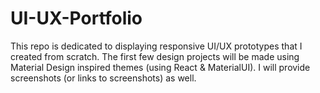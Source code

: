 # UI-UX-Portfolio
This repo is dedicated to displaying responsive UI/UX prototypes that I created from scratch. The first few design projects will be made using Material Design inspired themes (using React & MaterialUI). I will provide screenshots (or links to screenshots) as well.
